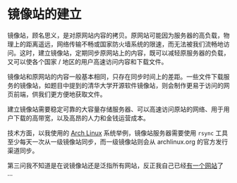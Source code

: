 # 镜像站的建立

镜像站，顾名思义，是对原网站内容的拷贝。原网站可能因为服务器的高负载，物理上的距离遥远，网络传输不畅或国家防火墙系统的限速，而无法被我们流畅地访问。这时，建立镜像站，定期同步原网站上的内容，既可以减轻原服务器的负载，又可以使各个国家 / 地区的用户高速访问内容和下载文件。

镜像站和原网站的内容一般基本相同，只存在同步时间上的差距。一些文件下载服务的镜像站，如题目中提到的清华大学开源软件镜像站，则会制作更易于访问的网页前端，供我们更方便地获取文件。



建立镜像站需要稳定可靠的大容量存储服务器、可以高速访问原站的网络、用于用户下载的高带宽，以及高昂的人力和金钱运营成本。

技术方面，以我使用的 [Arch Linux](https://wiki.archlinux.org/title/DeveloperWiki:NewMirrors) 系统举例，镜像站服务器需要使用 `rsync` 工具至少每天一次从一级镜像站同步，而一级镜像站则会从 archlinux.org 的官方发行渠道同步。



第三问我不知道是在说镜像站还是泛指所有网站，反正我自己已经[有一个网站](https://chyk.ink)了 ...